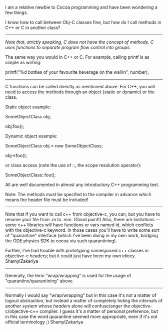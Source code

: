 I am a relative newbie to Cocoa programming and have been wondering a few things.

I know how to call between Obj-C classes fine, but how do I call methods in C++ or C in another class?

----

*Note that, strictly speaking, C does not have the concept of methods. C uses functions to separate program flow control into groups.*

The same way you would in C++ or C. For example, calling printf is as simple as writing:

    
printf("%d bottles of your favourite beverage on the wall\n", number);


----

C functions can be called directly as mentioned above.  For C++, you will need to access the methods through an object
(static or dynamic) or the class.

Static object example:

    
SomeObjectClass  obj;

obj.foo();


Dynamic object example:

    
SomeObjectClass  obj = new SomeObjectClass;

obj->foo();


or class access (note the use of ::, the scope resolution operator):

    
SomeObjectClass::foo();


All are well documented in almost any introductory C++ programming text.

Note:  The methods must be specifed to the compiler in advance which means the header file must be included!

----

Note that if you want to call c++ from objective-c, you can, but you have to rename your file from .m to .mm.  (Good point!)
Also, there are limitations -- some c++ libraries will have functions or vars named id, which conflicts with the objective-c keyword. In those cases you'll have to write some sort of "quarantine" interface (which I've been doing in my own work, bridging the ODE physics SDK to cocoa via such quarantining). 

Further, I've had trouble with prototyping namespaced c++ classes in objective-c headers; but it could just have been my own idiocy.
ShamylZakariya

---

Generally, the term "wrap/wrapping" is used for the usage of  "quarantine/quarantining" above.

---

Normally I would say "wrap/wrapping" but in this case it's not a matter of logical abstraction, but instead a matter of completely hiding the internals of another system whose *headers* alone will confuse/anger the objective-c/objective-c++ compiler. I guess it's a matter of personal preference, but in this case the word quarantine seemed more appropriate, even if it's not official terminology ;)
ShamylZakariya
